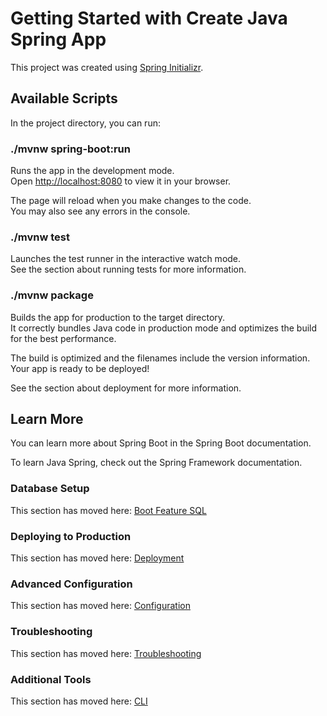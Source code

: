 # Getting Started with Create Java Spring App
This project was created using [Spring Initializr](https://start.spring.io/).

## Available Scripts

In the project directory, you can run:

### ./mvnw spring-boot:run

Runs the app in the development mode.\
Open [http://localhost:8080](http://localhost:8080) to view it in your browser.

The page will reload when you make changes to the code.\
You may also see any errors in the console.

### ./mvnw test

Launches the test runner in the interactive watch mode.\
See the section about running tests for more information.

### ./mvnw package
Builds the app for production to the target directory.\
It correctly bundles Java code in production mode and optimizes the build for the best performance.

The build is optimized and the filenames include the version information.
Your app is ready to be deployed!

See the section about deployment for more information.

## Learn More
You can learn more about Spring Boot in the Spring Boot documentation.

To learn Java Spring, check out the Spring Framework documentation.

### Database Setup
This section has moved here: [Boot Feature SQL](https://docs.spring.io/spring-boot/docs/current/reference/html/spring-boot-features.html#boot-features-sql)

### Deploying to Production
This section has moved here: [Deployment](https://docs.spring.io/spring-boot/docs/current/reference/html/deployment.html)

### Advanced Configuration
This section has moved here: [Configuration](https://docs.spring.io/spring-boot/docs/current/reference/html/configuration.html)

### Troubleshooting
This section has moved here: [Troubleshooting](https://docs.spring.io/spring-boot/docs/current/reference/html/appendix-troubleshooting.html)

### Additional Tools
This section has moved here: [CLI](https://docs.spring.io/spring-boot/docs/current/reference/html/using-spring-boot.html#using-boot-cli)
